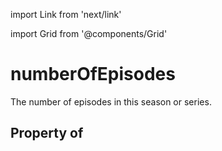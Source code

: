 import Link from 'next/link'
  
import Grid from '@components/Grid'

# numberOfEpisodes

The number of episodes in this season or series.

## Property of



